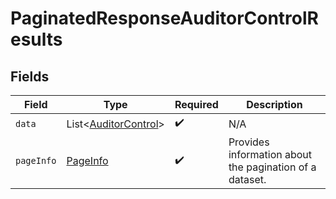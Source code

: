 # PaginatedResponseAuditorControlResults


## Fields

| Field                                                              | Type                                                               | Required                                                           | Description                                                        |
| ------------------------------------------------------------------ | ------------------------------------------------------------------ | ------------------------------------------------------------------ | ------------------------------------------------------------------ |
| `data`                                                             | List\<[AuditorControl](../../models/components/AuditorControl.md)> | :heavy_check_mark:                                                 | N/A                                                                |
| `pageInfo`                                                         | [PageInfo](../../models/components/PageInfo.md)                    | :heavy_check_mark:                                                 | Provides information about the pagination of a dataset.            |